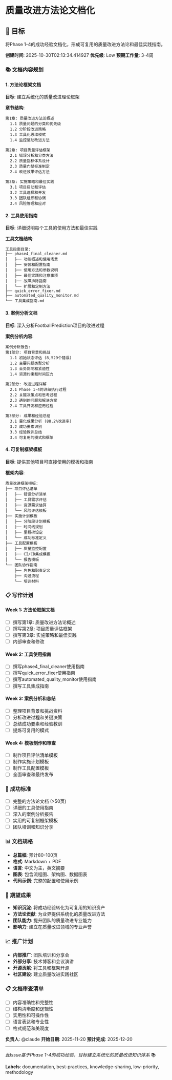 # 质量改进方法论文档化

## 🎯 目标

将Phase 1-4的成功经验文档化，形成可复用的质量改进方法论和最佳实践指南。

**创建时间**: 2025-10-30T02:13:34.414927
**优先级**: Low
**预期工作量**: 3-4周

### 📚 文档内容规划

#### 1. 方法论框架文档
**目标**: 建立系统化的质量改进理论框架

**章节结构**:
```
第1章: 质量改进方法论概述
  1.1 质量问题的分类和优先级
  1.2 分阶段改进策略
  1.3 工具化思维模式
  1.4 监控驱动改进方法

第2章: 项目质量评估框架
  2.1 错误分析和分类方法
  2.2 质量指标体系设计
  2.3 质量门禁标准制定
  2.4 改进效果评估方法

第3章: 实施策略和最佳实践
  3.1 项目启动和评估
  3.2 工具选择和开发
  3.3 团队组织和协调
  3.4 风险管理和应对
```

#### 2. 工具使用指南
**目标**: 详细说明每个工具的使用方法和最佳实践

**工具文档结构**:
```
工具指南目录:
├── phase4_final_cleaner.md
│   ├── 功能概述和使用场景
│   ├── 安装和配置指南
│   ├── 使用方法和参数说明
│   ├── 最佳实践和注意事项
│   ├── 故障排除指南
│   └── 扩展和定制方法
├── quick_error_fixer.md
├── automated_quality_monitor.md
└── 工具集成指南.md
```

#### 3. 案例分析文档
**目标**: 深入分析FootballPrediction项目的改进过程

**案例分析内容**:
```
案例分析报告:
第1部分: 项目背景和挑战
  1.1 初始状态评估 (8,529个错误)
  1.2 主要问题类型分析
  1.3 业务影响和紧迫性
  1.4 资源约束和时间压力

第2部分: 改进过程详解
  2.1 Phase 1-4的详细执行过程
  2.2 关键决策点和思考过程
  2.3 遇到的问题和解决方案
  2.4 工具开发和应用过程

第3部分: 成果和经验总结
  3.1 量化成果分析 (88.2%改进率)
  3.2 成功要素识别
  3.3 经验教训总结
  3.4 可复用的模式和框架
```

#### 4. 可复制框架模板
**目标**: 提供其他项目可直接使用的模板和指南

**框架内容**:
```
质量改进框架模板:
├── 项目评估清单
│   ├── 错误分析清单
│   ├── 工具需求评估
│   ├── 资源需求估算
│   └── 风险评估模板
├── 实施计划模板
│   ├── 分阶段计划模板
│   ├── 时间线规划
│   ├── 里程碑设定
│   └── 成功标准定义
├── 工具配置模板
│   ├── 质量监控配置
│   ├── CI/CD集成模板
│   └── 报告模板
└── 团队协作指南
    ├── 角色和职责定义
    ├── 沟通流程
    └── 培训材料
```

### 📋 写作计划

#### Week 1: 方法论框架文档
- [ ] 撰写第1章: 质量改进方法论概述
- [ ] 撰写第2章: 项目质量评估框架
- [ ] 撰写第3章: 实施策略和最佳实践
- [ ] 内部审查和修改

#### Week 2: 工具使用指南
- [ ] 撰写phase4_final_cleaner使用指南
- [ ] 撰写quick_error_fixer使用指南
- [ ] 撰写automated_quality_monitor使用指南
- [ ] 撰写工具集成指南

#### Week 3: 案例分析和总结
- [ ] 整理项目背景和挑战资料
- [ ] 分析改进过程和关键决策
- [ ] 总结成功要素和经验教训
- [ ] 提炼可复用的模式

#### Week 4: 模板制作和审查
- [ ] 制作项目评估清单模板
- [ ] 制作实施计划模板
- [ ] 制作工具配置模板
- [ ] 全面审查和最终发布

### 🎯 成功标准
- [ ] 完整的方法论文档 (>50页)
- [ ] 详细的工具使用指南
- [ ] 深入的案例分析报告
- [ ] 实用的可复制框架模板
- [ ] 团队培训和知识分享

### 📊 文档规格
- **总篇幅**: 预计80-100页
- **格式**: Markdown + PDF
- **语言**: 中文为主，英文摘要
- **图表**: 包含流程图、架构图、数据图表
- **代码示例**: 完整的配置和使用示例

### 🚀 期望成果
- **知识沉淀**: 将成功经验转化为可复用的知识资产
- **方法论贡献**: 为业界提供系统化的质量改进方法
- **团队能力**: 提升团队的质量改进专业能力
- **影响力**: 建立在质量改进领域的专业声誉

### 📈 推广计划
- **内部推广**: 团队培训和分享会
- **外部分享**: 技术博客和会议演讲
- **开源贡献**: 将工具和框架开源
- **社区建设**: 建立质量改进实践社区

### 📋 文档审查清单
- [ ] 内容准确性和完整性
- [ ] 结构清晰度和逻辑性
- [ ] 实用性和可操作性
- [ ] 语言表达和专业性
- [ ] 格式规范和美观度

**负责人**: @claude
**开始日期**: 2025-11-20
**预计完成**: 2025-12-20

---
*此Issue基于Phase 1-4的成功经验，目标建立系统化的质量改进知识体系* 📚


**Labels**: documentation, best-practices, knowledge-sharing, low-priority, methodology
